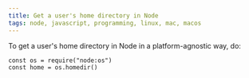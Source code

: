 ```yaml
---
title: Get a user's home directory in Node
tags: node, javascript, programming, linux, mac, macos
---
```


To get a user's home directory in Node in a platform-agnostic way, do:

```
const os = require("node:os")
const home = os.homedir()
```
